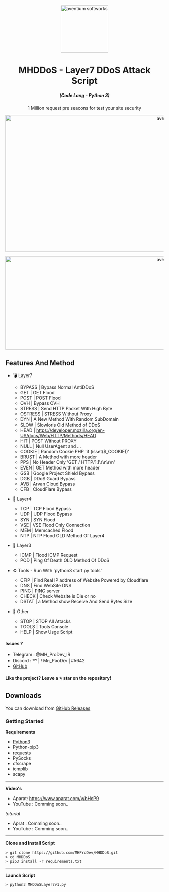 <p align="center"><img src="./screenshot/logo.ico" width="150px" height="150px" alt="aventium softworks"></p>

<h1 align="center">MHDDoS - Layer7 DDoS Attack Script</h1>

<em><h5 align="center">(Code Lang - Python 3)</h5></em>


<p align="center">1 Million request pre seacons for test your site security</p>

<p align="center"><img src="https://i.imgur.com/aNrHJcA.png" width="1078" height="433" alt="aventium softworks"></p>
<p align="center"><img src="https://i.imgur.com/ueDhdte.png" width="1078" height="296" alt="aventium softworks"></p>

## Features And Method

 * 💣 Layer7
   * BYPASS |  Bypass Normal AntiDDoS
   * GET | GET Flood
   * POST | POST Flood
   * OVH | Bypass OVH
   * STRESS | Send HTTP Packet With High Byte 
   * OSTRESS | STRESS Without Proxy
   * DYN | A New Method With Random SubDomain
   * SLOW | Slowloris Old Method of DDoS
   * HEAD | https://developer.mozilla.org/en-US/docs/Web/HTTP/Methods/HEAD
   * HIT | POST Without PROXY
   * NULL | Null UserAgent and ...
   * COOKIE | Random Cookie PHP 'if (isset($_COOKIE))'
   * BRUST | A Method with more header
   * PPS | No Header Only 'GET / HTTP/1.1\r\n\r\n'
   * EVEN | GET Method with more header
   * GSB | Google Project Shield Bypass
   * DGB | DDoS Guard Bypass
   * AVB | Arvan Cloud Bypass
   * CFB | CloudFlare Bypass

* 🧨 Layer4: 
  * TCP | TCP Flood Bypass
  * UDP | UDP Flood Bypass
  * SYN | SYN Flood
  * VSE | VSE Flood Only Connection
  * MEM | Memcached Flood
  * NTP | NTP Flood OLD Method Of Layer4

* 🏹 Layer3
  * ICMP | Flood ICMP Request
  * POD | Ping Of Death OLD Method Of DDoS

* ⚙️ Tools - Run With 'python3 start.py tools'
  * CFIP | Find Real IP address of Website Powered by Cloudflare
  * DNS | Find WebSite DNS
  * PING | PING server
  * CHECK | Check Website is Die or no
  * DSTAT | a Method show Receive And Send Bytes Size

* 🎩 Other
  * STOP | STOP All Attacks
  * TOOLS | Tools Console
  * HELP | Show Usge Script

#### Issues ? 
 * Telegram : @MH_ProDev_IR
 * Discord : ᵀᵂ⌠ ! Mʜ_PʀᴏDᴇᴠ ⌡#5642
 * [GitHub][github]
#### Like the project? Leave a ⭐ star on the repository!

## Downloads

You can download from [GitHub Releases](https://github.com/MHProDev/MHDDoS/releases)

### Getting Started

**Requirements**

* [Python3][python3]
* Python-pip3
* requests
* PySocks
* cfscrape
* icmplib
* scapy
---

**Video's**

* Aparat: https://www.aparat.com/v/bHcP9
* YouTube : Comming soon..

*toturial*

* Aprat : Comming soon..
* YouTube : Comming soon..

---

**Clone and Install Script**

```console
> git clone https://github.com/MHProDev/MHDDoS.git
> cd MHDDoS
> pip3 install -r requirements.txt
```

---

**Launch Script**

```console
> python3 MHDDoSLayer7v1.py
```

[python3]: https://python.org 'Python3'
[github]: https://github.com/MHProDev/MHDDoS/issues 'GitHub'
